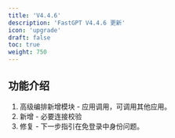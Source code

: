 ```yaml
---
title: 'V4.4.6'
description: 'FastGPT V4.4.6 更新'
icon: 'upgrade'
draft: false
toc: true
weight: 750
---
```


## 功能介绍

1. 高级编排新增模块 - 应用调用，可调用其他应用。
2. 新增 - 必要连接校验
3. 修复 - 下一步指引在免登录中身份问题。